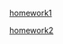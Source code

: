 
[homework1](https://din5050.github.io/QA/home-1%20QA.txt)

[homework2](https://din5050.github.io/QA/home-2.txt)
